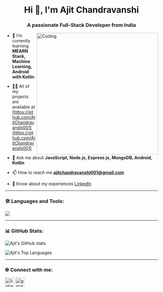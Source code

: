 <h1 align="center">Hi 👋, I'm Ajit Chandravanshi</h1>
<h3 align="center">A passionate Full-Stack Developer from India</h3>

<img align="right" alt="Coding" width="400" src="https://cdn.dribbble.com/users/1162077/screenshots/3848914/programmer.gif" />

- 🌱 I’m currently learning **MEARN Stack, Machine Learning, Android with Kotlin**

- 👨‍💻 All of my projects are available at [https://github.com/AjitChandravanshi001](https://github.com/AjitChandravanshi001)

- 💬 Ask me about **JavaScript, Node.js, Express.js, MongoDB, Android, Kotlin**

- 📫 How to reach me **ajitchandravanshi001@gmail.com**

- 📄 Know about my experiences [LinkedIn](https://www.linkedin.com/in/ajit-chandravanshi/)

---

### 🛠️ Languages and Tools:
<p align="left">
  <img src="https://skillicons.dev/icons?i=js,ts,nodejs,express,mongodb,kotlin,androidstudio,java,html,css,github,vscode" />
</p>

---

### 📊 GitHub Stats:
<p align="left">
  <img src="https://github-readme-stats.vercel.app/api?username=AjitChandravanshi001&show_icons=true&theme=radical" alt="Ajit's GitHub stats"/>
</p>

<p align="left">
  <img src="https://github-readme-stats.vercel.app/api/top-langs/?username=AjitChandravanshi001&layout=compact&theme=radical" alt="Ajit's Top Languages"/>
</p>

---

### 🌐 Connect with me:
<p align="left">
<a href="https://linkedin.com/in/ajit-chandravanshi" target="blank"><img align="center" src="https://cdn-icons-png.flaticon.com/512/174/174857.png" alt="linkedin" height="30" width="30" /></a>
<a href="mailto:ajitchandravanshi6@gmail.com" target="blank"><img align="center" src="https://cdn-icons-png.flaticon.com/512/732/732200.png" alt="gmail" height="30" width="30" /></a>
</p>
